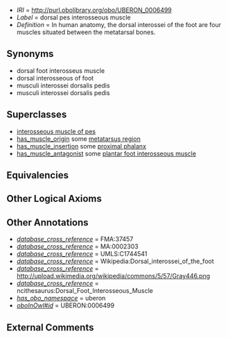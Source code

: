  * *IRI* = http://purl.obolibrary.org/obo/UBERON_0006499
 * *Label* = dorsal pes interosseous muscle
 * *Definition* = In human anatomy, the dorsal interossei of the foot are four muscles situated between the metatarsal bones.

## Synonyms

 * dorsal foot interosseus muscle
 * dorsal interosseous of foot
 * musculi interossei dorsalis pedis
 * musculi interossei dorsalis pedis

## Superclasses

 * [interosseous muscle of pes](../../UBERON/97/UBERON_0006497.md)
 * [has_muscle_origin](../../RO/72/RO_0002372.md) some [metatarsus region](../../UBERON/83/UBERON_0000983.md)
 * [has_muscle_insertion](../../RO/73/RO_0002373.md) some [proximal phalanx](../../UBERON/02/UBERON_0004302.md)
 * [has_muscle_antagonist](../../core#has/st/core#has_muscle_antagonist.md) some [plantar foot interosseous muscle](../../UBERON/02/UBERON_0006502.md)

## Equivalencies


## Other Logical Axioms


## Other Annotations

 * *[database_cross_reference](../../ef/oboInOwl#hasDbXref.md)* = FMA:37457
 * *[database_cross_reference](../../ef/oboInOwl#hasDbXref.md)* = MA:0002303
 * *[database_cross_reference](../../ef/oboInOwl#hasDbXref.md)* = UMLS:C1744541
 * *[database_cross_reference](../../ef/oboInOwl#hasDbXref.md)* = Wikipedia:Dorsal_interossei_of_the_foot
 * *[database_cross_reference](../../ef/oboInOwl#hasDbXref.md)* = http://upload.wikimedia.org/wikipedia/commons/5/57/Gray446.png
 * *[database_cross_reference](../../ef/oboInOwl#hasDbXref.md)* = ncithesaurus:Dorsal_Foot_Interosseous_Muscle
 * *[has_obo_namespace](../../ce/oboInOwl#hasOBONamespace.md)* = uberon
 * *[oboInOwl#id](../../id/oboInOwl#id.md)* = UBERON:0006499

## External Comments

